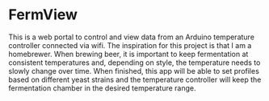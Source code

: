 # FermView
This is a web portal to control and view data from an Arduino temperature controller connected via wifi. The inspiration for this 
project is that I am a homebrewer. When brewing beer, it is important to keep fermentation at consistent temperatures and, depending on style, 
the temperature needs to slowly change over time. When finished, this app will be able to set profiles based on different yeast strains and the
temperature controller will keep the fermentation chamber in the desired temperature range. 
